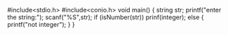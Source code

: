 #include<stdio.h>
#include<conio.h>
void main()
{
string str;
printf("enter the string:");
scanf("%S",str);
if (isNumber(str)) 
        prinf(integer);
        else
        {
        printf("not integer");
        }
        }
